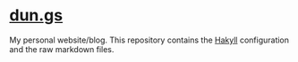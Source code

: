 # [dun.gs](https://dun.gs)

My personal website/blog. This repository contains the [Hakyll](http://jaspervdj.be/hakyll/) configuration and the raw markdown files.
